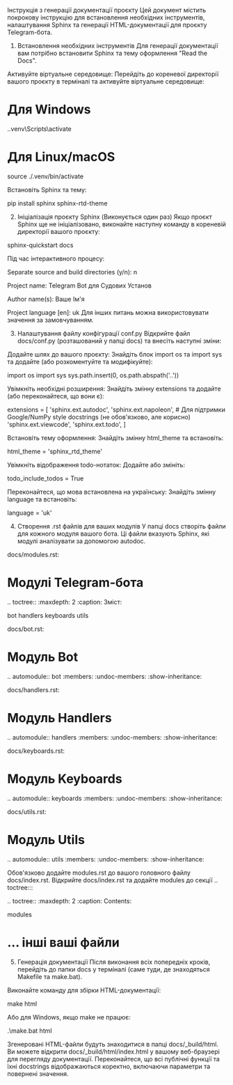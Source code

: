 Інструкція з генерації документації проєкту
Цей документ містить покрокову інструкцію для встановлення необхідних інструментів, налаштування Sphinx та генерації HTML-документації для проєкту Telegram-бота.

1. Встановлення необхідних інструментів
Для генерації документації вам потрібно встановити Sphinx та тему оформлення "Read the Docs".

Активуйте віртуальне середовище:
Перейдіть до кореневої директорії вашого проєкту в терміналі та активуйте віртуальне середовище:

# Для Windows
.\.venv\Scripts\activate

# Для Linux/macOS
source ./.venv/bin/activate

Встановіть Sphinx та тему:

pip install sphinx sphinx-rtd-theme

2. Ініціалізація проєкту Sphinx (Виконується один раз)
Якщо проєкт Sphinx ще не ініціалізовано, виконайте наступну команду в кореневій директорії вашого проєкту:

sphinx-quickstart docs

Під час інтерактивного процесу:

Separate source and build directories (y/n): n

Project name: Telegram Bot для Судових Установ

Author name(s): Ваше Ім'я

Project language [en]: uk
Для інших питань можна використовувати значення за замовчуванням.

3. Налаштування файлу конфігурації conf.py
Відкрийте файл docs/conf.py (розташований у папці docs) та внесіть наступні зміни:

Додайте шлях до вашого проєкту:
Знайдіть блок import os та import sys та додайте (або розкоментуйте та модифікуйте):

import os
import sys
sys.path.insert(0, os.path.abspath('..'))

Увімкніть необхідні розширення:
Знайдіть змінну extensions та додайте (або переконайтеся, що вони є):

extensions = [
    'sphinx.ext.autodoc',
    'sphinx.ext.napoleon', # Для підтримки Google/NumPy style docstrings (не обов'язково, але корисно)
    'sphinx.ext.viewcode',
    'sphinx.ext.todo',
]

Встановіть тему оформлення:
Знайдіть змінну html_theme та встановіть:

html_theme = 'sphinx_rtd_theme'

Увімкніть відображення todo-нотаток:
Додайте або змініть:

todo_include_todos = True

Переконайтеся, що мова встановлена на українську:
Знайдіть змінну language та встановіть:

language = 'uk'

4. Створення .rst файлів для ваших модулів
У папці docs створіть файли для кожного модуля вашого бота. Ці файли вказують Sphinx, які модулі аналізувати за допомогою autodoc.

docs/modules.rst:

Модулі Telegram-бота
===================

.. toctree::
   :maxdepth: 2
   :caption: Зміст:

   bot
   handlers
   keyboards
   utils

docs/bot.rst:

Модуль Bot
==========

.. automodule:: bot
   :members:
   :undoc-members:
   :show-inheritance:

docs/handlers.rst:

Модуль Handlers
===============

.. automodule:: handlers
   :members:
   :undoc-members:
   :show-inheritance:

docs/keyboards.rst:

Модуль Keyboards
================

.. automodule:: keyboards
   :members:
   :undoc-members:
   :show-inheritance:

docs/utils.rst:

Модуль Utils
============

.. automodule:: utils
   :members:
   :undoc-members:
   :show-inheritance:

Обов'язково додайте modules.rst до вашого головного файлу docs/index.rst. Відкрийте docs/index.rst та додайте modules до секції .. toctree:::

.. toctree::
   :maxdepth: 2
   :caption: Contents:

   modules
   # ... інші ваші файли

5. Генерація документації
Після виконання всіх попередніх кроків, перейдіть до папки docs у терміналі (саме туди, де знаходяться Makefile та make.bat).

Виконайте команду для збірки HTML-документації:

make html

Або для Windows, якщо make не працює:

.\make.bat html

Згенеровані HTML-файли будуть знаходитися в папці docs/_build/html. Ви можете відкрити docs/_build/html/index.html у вашому веб-браузері для перегляду документації. Переконайтеся, що всі публічні функції та їхні docstrings відображаються коректно, включаючи параметри та повернені значення.
